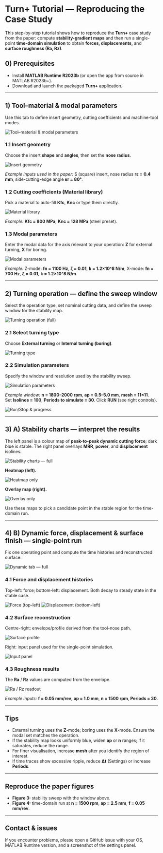 # Turn+ Tutorial — Reproducing the Case Study

This step-by-step tutorial shows how to reproduce the **Turn+** case study from the paper: compute **stability-gradient maps** and then run a single-point **time-domain simulation** to obtain **forces, displacements,** and **surface roughness (Ra, Rz)**.

## 0) Prerequisites
- Install **MATLAB Runtime R2023b** (or open the app from source in MATLAB R2023b+).
- Download and launch the packaged **Turn+** application.

---

## 1) Tool–material & modal parameters
Use this tab to define insert geometry, cutting coefficients and machine-tool modes.

![Tool–material & modal parameters](img/turnplus_tab_params_full.png)

### 1.1 Insert geometry
Choose the insert **shape** and **angles**, then set the **nose radius**.

![Insert geometry](img/turnplus_tab_params_insert.png)

*Example inputs used in the paper:* S (square) insert, nose radius **rε = 0.4 mm**, side-cutting-edge angle **κr = 80°**.

### 1.2 Cutting coefficients (Material library)
Pick a material to auto-fill **Kfc**, **Knc** or type them directly.

![Material library](img/turnplus_tab_params_material.png)

*Example:* **Kfc = 800 MPa**, **Knc = 128 MPa** (steel preset).

### 1.3 Modal parameters
Enter the modal data for the axis relevant to your operation: **Z** for external turning, **X** for boring.

![Modal parameters](img/turnplus_tab_params_modal.png)

*Example:* Z-mode: **fn = 1100 Hz**, **ζ = 0.01**, **k = 1.2×10^8 N/m**; X-mode: **fn = 700 Hz**, **ζ = 0.01**, **k = 1.2×10^8 N/m**.

---

## 2) Turning operation — define the sweep window
Select the operation type, set nominal cutting data, and define the sweep window for the stability map.

![Turning operation (full)](img/turnplus_tab_operation_full.png)

### 2.1 Select turning type
Choose **External turning** or **Internal turning (boring)**.

![Turning type](img/turnplus_tab_operation_type.png)

### 2.2 Simulation parameters
Specify the window and resolution used by the stability sweep.

![Simulation parameters](img/turnplus_tab_operation_simparams.png)

*Example window:* **n = 1800–2000 rpm**, **ap = 0.5–5.0 mm**, **mesh = 11×11**.  
Set **Isolines = 100**, **Periods to simulate = 30**. Click **RUN** (see right controls).

![Run/Stop & progress](img/turnplus_tab_operation_controls.png)

---

## 3) A) Stability charts — interpret the results
The left panel is a colour map of **peak-to-peak dynamic cutting force**; dark blue is stable. The right panel overlays **MRR**, **power**, and **displacement** isolines.

![Stability charts — full](img/turnplus_stability_full.png)

**Heatmap (left).**

![Heatmap only](img/turnplus_stability_heatmap.png)

**Overlay map (right).**

![Overlay only](img/turnplus_stability_overlay.png)

Use these maps to pick a candidate point in the stable region for the time-domain run.

---

## 4) B) Dynamic force, displacement & surface finish — single-point run
Fix one operating point and compute the time histories and reconstructed surface.

![Dynamic tab — full](img/turnplus_surface_full.png)

### 4.1 Force and displacement histories
Top-left: force; bottom-left: displacement. Both decay to steady state in the stable case.

![Force (top-left)](img/turnplus_surface_force.png)
![Displacement (bottom-left)](img/turnplus_surface_displacement.png)

### 4.2 Surface reconstruction
Centre-right: envelope/profile derived from the tool-nose path.

![Surface profile](img/turnplus_surface_profile.png)

Right: input panel used for the single-point simulation.

![Input panel](img/turnplus_surface_params.png)

### 4.3 Roughness results
The **Ra** / **Rz** values are computed from the envelope.

![Ra / Rz readout](img/turnplus_surface_roughness.png)

*Example inputs:* **f = 0.05 mm/rev**, **ap = 1.0 mm**, **n = 1500 rpm**, **Periods = 30**.

---

## Tips
- External turning uses the **Z**-mode; boring uses the **X**-mode. Ensure the modal set matches the operation.
- If the stability map looks uniformly blue, widen **ap** or **n** ranges; if it saturates, reduce the range.
- For finer visualisation, increase **mesh** after you identify the region of interest.
- If time traces show excessive ripple, reduce **Δt** (Settings) or increase **Periods**.

---

## Reproduce the paper figures
- **Figure 3:** stability sweep with the window above.  
- **Figure 4:** time-domain run at **n = 1500 rpm**, **ap = 2.5 mm**, **f = 0.05 mm/rev**.

---

## Contact & issues
If you encounter problems, please open a GitHub issue with your OS, MATLAB Runtime version, and a screenshot of the settings panel.
